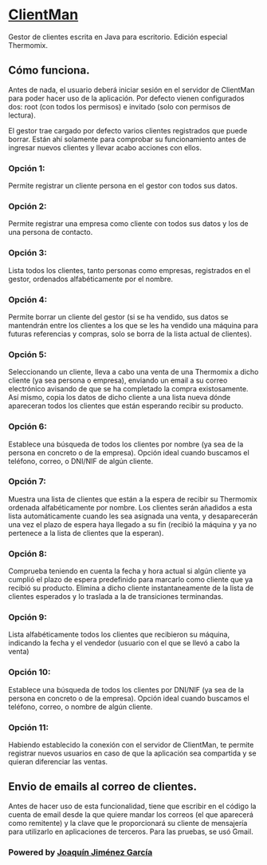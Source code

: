 # [ClientMan](http://jojigarcia.me/ClientMan/HTML)
Gestor de clientes escrita en Java para escritorio. Edición especial Thermomix.

## Cómo funciona.
Antes de nada, el usuario deberá iniciar sesión en el servidor de ClientMan para poder hacer uso de la aplicación. Por defecto vienen configurados dos: root (con todos los permisos) e invitado (solo con permisos de lectura).

El gestor trae cargado por defecto varios clientes registrados que puede borrar. Están ahí solamente para comprobar su funcionamiento antes de ingresar nuevos clientes y llevar acabo acciones con ellos.

### Opción 1: 
Permite registrar un cliente persona en el gestor con todos sus datos.
### Opción 2:
Permite registrar una empresa como cliente con todos sus datos y los de una persona de contacto.
### Opción 3: 
Lista todos los clientes, tanto personas como empresas, registrados en el gestor, ordenados alfabéticamente por el nombre.
### Opción 4: 
Permite borrar un cliente del gestor (si se ha vendido, sus datos se mantendrán entre los clientes a los que se les ha vendido una máquina para futuras referencias y compras, solo se borra de la lista actual de clientes).
### Opción 5:
Seleccionando un cliente, lleva a cabo una venta de una Thermomix a dicho cliente (ya sea persona o empresa), enviando un email a su correo electrónico avisando de que se ha completado la compra existosamente. Así mismo, copia los datos de dicho cliente a una lista nueva dónde apareceran todos los clientes que están esperando recibir su producto.
### Opción 6:
Establece una búsqueda de todos los clientes por nombre (ya sea de la persona en concreto o de la empresa). Opción ideal cuando buscamos el teléfono, correo, o DNI/NIF de algún cliente.
### Opción 7:
Muestra una lista de clientes que están a la espera de recibir su Thermomix ordenada alfabéticamente por nombre. Los clientes serán añadidos a esta lista automáticamente cuando les sea asignada una venta, y desaparecerán una vez el plazo de espera haya llegado a su fin (recibió la máquina y ya no pertenece a la lista de clientes que la esperan).
### Opción 8:
Comprueba teniendo en cuenta la fecha y hora actual si algún cliente ya cumplió el plazo de espera predefinido para marcarlo como cliente que ya recibió su producto. Elimina a dicho cliente instantaneamente de la lista de clientes esperados y lo traslada a la de transiciones terminandas.
### Opción 9:
Lista alfabéticamente todos los clientes que recibieron su máquina, indicando la fecha y el vendedor (usuario con el que se llevó a cabo la venta)
### Opción 10: 
Establece una búsqueda de todos los clientes por DNI/NIF (ya sea de la persona en concreto o de la empresa). Opción ideal cuando buscamos el teléfono, correo, o nombre de algún cliente.
### Opción 11:
Habiendo establecido la conexión con el servidor de ClientMan, te permite registrar nuevos usuarios en caso de que la aplicación sea compartida y se quieran diferenciar las ventas. 

## Envio de emails al correo de clientes.
Antes de hacer uso de esta funcionalidad, tiene que escribir en el código la cuenta de email desde la que quiere mandar los correos (el que aparecerá como remitente) y la clave que le proporcionará su cliente de mensajería para utilizarlo en aplicaciones de terceros. Para las pruebas, se usó Gmail. 

### Powered by [Joaquín Jiménez García](http://jojigarcia.me)
